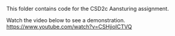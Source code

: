 This folder contains code for the CSD2c Aansturing assignment.

Watch the video below to see a demonstration.
https://www.youtube.com/watch?v=CSHjioICTVQ